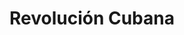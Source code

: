 ﻿---
title: "Revolución Cubana"
permalink: periodes_883.html
layout: periode
dataInici: 1953-07-26
dataFi: 1959-01-01
sidebar: periodes
pares:
  - id: 371
    title: "La Guerra Fría"
    dataInici: "(1946)"
    dataFi: "(1991)"

fills:
jocsPrincipals:
  - title: "Cuba Libre"
    bggId: 111799
    dataInici: 
    dataFi: 

jocsEscenaris:
jocsEpoca:
jocsEpocaEscenaris:
---
